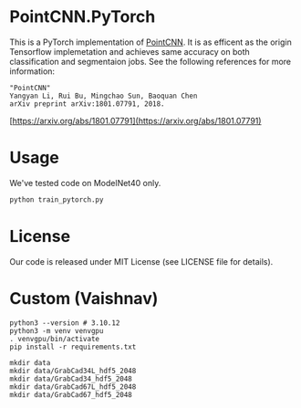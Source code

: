 # PointCNN.PyTorch
This is a PyTorch implementation of [PointCNN](https://github.com/yangyanli/PointCNN). It is as efficent as the origin Tensorflow implemetation and achieves same accuracy on both classification and segmentaion jobs. See the following references for more information:
```
"PointCNN"
Yangyan Li, Rui Bu, Mingchao Sun, Baoquan Chen
arXiv preprint arXiv:1801.07791, 2018.
```
[https://arxiv.org/abs/1801.07791](https://arxiv.org/abs/1801.07791)


# Usage
We've tested code on ModelNet40 only.

```python
python train_pytorch.py
```

# License
Our code is released under MIT License (see LICENSE file for details).



# Custom (Vaishnav)
```
python3 --version # 3.10.12
python3 -m venv venvgpu
. venvgpu/bin/activate
pip install -r requirements.txt

mkdir data
mkdir data/GrabCad34L_hdf5_2048
mkdir data/GrabCad34_hdf5_2048
mkdir data/GrabCad67L_hdf5_2048
mkdir data/GrabCad67_hdf5_2048
```


